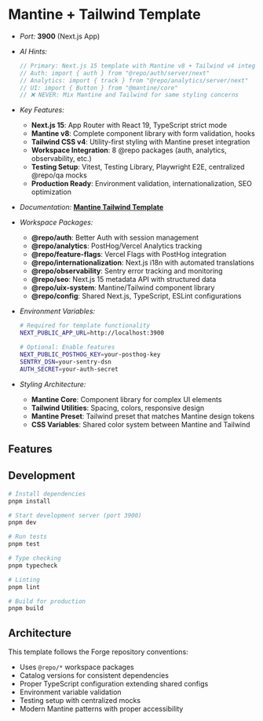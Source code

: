 # Mantine + Tailwind Template

- _Port:_ **3900** (Next.js App)

- _AI Hints:_

  ```typescript
  // Primary: Next.js 15 template with Mantine v8 + Tailwind v4 integration
  // Auth: import { auth } from "@repo/auth/server/next"
  // Analytics: import { track } from "@repo/analytics/server/next"
  // UI: import { Button } from "@mantine/core"
  // ❌ NEVER: Mix Mantine and Tailwind for same styling concerns
  ```

- _Key Features:_
  - **Next.js 15**: App Router with React 19, TypeScript strict mode
  - **Mantine v8**: Complete component library with form validation, hooks
  - **Tailwind CSS v4**: Utility-first styling with Mantine preset integration
  - **Workspace Integration**: 8 @repo packages (auth, analytics, observability,
    etc.)
  - **Testing Setup**: Vitest, Testing Library, Playwright E2E, centralized
    @repo/qa mocks
  - **Production Ready**: Environment validation, internationalization, SEO
    optimization

- _Documentation:_
  **[Mantine Tailwind Template](../docs/apps/next-app-mantine-tailwind-template.mdx)**

- _Workspace Packages:_
  - **@repo/auth**: Better Auth with session management
  - **@repo/analytics**: PostHog/Vercel Analytics tracking
  - **@repo/feature-flags**: Vercel Flags with PostHog integration
  - **@repo/internationalization**: Next.js i18n with automated translations
  - **@repo/observability**: Sentry error tracking and monitoring
  - **@repo/seo**: Next.js 15 metadata API with structured data
  - **@repo/uix-system**: Mantine/Tailwind component library
  - **@repo/config**: Shared Next.js, TypeScript, ESLint configurations

- _Environment Variables:_

  ```bash
  # Required for template functionality
  NEXT_PUBLIC_APP_URL=http://localhost:3900
  
  # Optional: Enable features
  NEXT_PUBLIC_POSTHOG_KEY=your-posthog-key
  SENTRY_DSN=your-sentry-dsn
  AUTH_SECRET=your-auth-secret
  ```

- _Styling Architecture:_
  - **Mantine Core**: Component library for complex UI elements
  - **Tailwind Utilities**: Spacing, colors, responsive design
  - **Mantine Preset**: Tailwind preset that matches Mantine design tokens
  - **CSS Variables**: Shared color system between Mantine and Tailwind

## Features

## Development

```bash
# Install dependencies
pnpm install

# Start development server (port 3900)
pnpm dev

# Run tests
pnpm test

# Type checking
pnpm typecheck

# Linting
pnpm lint

# Build for production
pnpm build
```

## Architecture

This template follows the Forge repository conventions:

- Uses `@repo/*` workspace packages
- Catalog versions for consistent dependencies
- Proper TypeScript configuration extending shared configs
- Environment variable validation
- Testing setup with centralized mocks
- Modern Mantine patterns with proper accessibility
